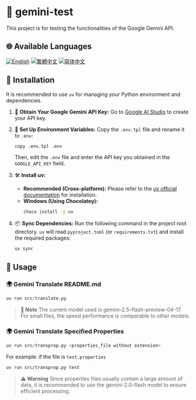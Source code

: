# 🧪 gemini-test

This project is for testing the functionalities of the Google Gemini API.

## 🌐 Available Languages

[![English](https://img.shields.io/badge/English-Click-yellow)](README_en.md)
[![繁體中文](https://img.shields.io/badge/繁體中文-Click-orange)](README.md)
[![简体中文](https://img.shields.io/badge/简体中文-Click-green)](README_zh-CN.md)

## 🔧 Installation

It is recommended to use `uv` for managing your Python environment and dependencies.

1.  🔑 **Obtain Your Google Gemini API Key:**
    Go to [Google AI Studio](https://aistudio.google.com/apikey) to create your API key.

2.  📄 **Set Up Environment Variables:**
    Copy the `.env.tpl` file and rename it to `.env`:
    ```bash
    copy .env.tpl .env
    ```
    Then, edit the `.env` file and enter the API key you obtained in the `GOOGLE_API_KEY` field.

3.  🛠️ **Install uv:**
    *   **Recommended (Cross-platform):** Please refer to the [uv official documentation](https://github.com/astral-sh/uv#installation) for installation.
    *   **Windows (Using Chocolatey):**
        ```bash
        choco install -y uv
        ```

4.  📦 **Sync Dependencies:**
    Run the following command in the project root directory. `uv` will read `pyproject.toml` (or `requirements.txt`) and install the required packages:
    ```bash
    uv sync
    ```

## 🚀 Usage

### 🌍 Gemini Translate README.md
```python
uv run src/translate.py
```

> **📝 Note**
> The current model used is gemini-2.5-flash-preview-04-17. For small files, the speed performance is comparable to other models.

### 🌍 Gemini Translate Specified Properties
```python
uv run src/transprop.py <properties_file without extension>
```
For example: if the file is `test.properties`
```bash
uv run src/transprop.py test
```

> **⚠️ Warning**
> Since properties files usually contain a large amount of data, it is recommended to use the gemini-2.0-flash model to ensure efficient processing.
